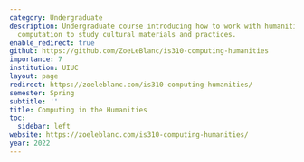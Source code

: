 ```yaml
---
category: Undergraduate
description: Undergraduate course introducing how to work with humanities data and
  computation to study cultural materials and practices.
enable_redirect: true
github: https://github.com/ZoeLeBlanc/is310-computing-humanities
importance: 7
institution: UIUC
layout: page
redirect: https://zoeleblanc.com/is310-computing-humanities/
semester: Spring
subtitle: ''
title: Computing in the Humanities
toc:
  sidebar: left
website: https://zoeleblanc.com/is310-computing-humanities/
year: 2022
---
```


